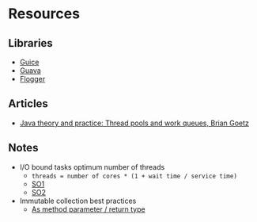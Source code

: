 # Resources

## Libraries

- [Guice](https://github.com/google/guice)
- [Guava](https://github.com/google/guava)
- [Flogger](https://github.com/google/flogger)

## Articles

- [Java theory and practice: Thread pools and work queues, Brian Goetz](https://codeantenna.com/a/B2xXjD1Hql)

## Notes

- I/O bound tasks optimum number of threads
  - `threads = number of cores * (1 + wait time / service time)`
  - [SO1](https://stackoverflow.com/a/13958877)
  - [SO2](https://stackoverflow.com/a/62556865)
- Immutable collection best practices
  - [As method parameter / return type](https://stackoverflow.com/questions/9519105/use-of-guava-immutable-collection-as-method-parameter-and-or-return-type)
